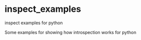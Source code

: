 # inspect_examples
inspect examples for python 


Some examples for showing how introspection works for python 
